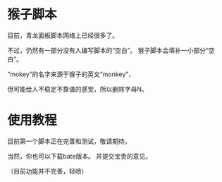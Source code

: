 # 猴子脚本
目前，青龙面板脚本网络上已经很多了。

不过，仍然有一部分没有人编写脚本的“空白”。
猴子脚本会填补一小部分“空白”。


“mokey”的名字来源于猴子的英文“monkey”，

但可能给人不稳定不靠谱的感觉，所以删除字母N。

# 使用教程
目前第一个脚本正在完善和测试，敬请期待。

当然，你也可以下载bate版本。
并提交宝贵的意见。

（目前功能并不完善，轻喷）
